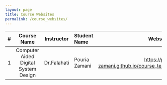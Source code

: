 ```yaml
---
layout: page
title: Course Websites
permalink: /course_websites/
---
```


| # |       Course Name                      |   Instructor    | Student Name    | Website URL          |
|---|:--------------------------------------:|:---------------:|:----------------|---------------------:|
| 1 |  Computer Aided Digital System Design  |   Dr.Falahati   |  Pouria Zamani  | https://pouria-zamani.github.io/course_template/ |
